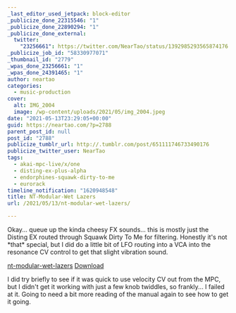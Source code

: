 ```yaml
---
_last_editor_used_jetpack: block-editor
_publicize_done_22315546: "1"
_publicize_done_22890294: "1"
_publicize_done_external:
  twitter:
    "23256661": https://twitter.com/NearTao/status/1392985293565874176
_publicize_job_id: "58330977071"
_thumbnail_id: "2779"
_wpas_done_23256661: "1"
_wpas_done_24391465: "1"
author: neartao
categories:
  - music-production
cover:
  alt: IMG_2004
  image: /wp-content/uploads/2021/05/img_2004.jpeg
date: "2021-05-13T23:29:05+00:00"
guid: https://neartao.com/?p=2788
parent_post_id: null
post_id: "2788"
publicize_tumblr_url: http://.tumblr.com/post/651111746733490176
publicize_twitter_user: NearTao
tags:
  - akai-mpc-live/x/one
  - disting-ex-plus-alpha
  - endorphines-squawk-dirty-to-me
  - eurorack
timeline_notification: "1620948548"
title: NT-Modular-Wet Lazers
url: /2021/05/13/nt-modular-wet-lazers/

---
```

Okay... queue up the kinda cheesy FX sounds... this is mostly just the Disting EX routed through Squawk Dirty To Me for filtering. Honestly it's not \*that\* special, but I did do a little bit of LFO routing into a VCA into the resonance CV control to get that slight vibration sound.

[nt-modular-wet-lazers](/wp-content/uploads/2021/05/nt-modular-wet-lazers.zip) [Download](/wp-content/uploads/2021/05/nt-modular-wet-lazers.zip)

I did try briefly to see if it was quick to use velocity CV out from the MPC, but I didn't get it working with just a few knob twiddles, so frankly... I failed at it. Going to need a bit more reading of the manual again to see how to get it going.
